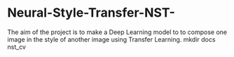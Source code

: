 # Neural-Style-Transfer-NST-
The  aim  of  the  project  is  to  make  a  Deep  Learning  model  to  to  compose  one  image  in  the  style  of another image using Transfer Learning.
mkdir docs nst_cv
